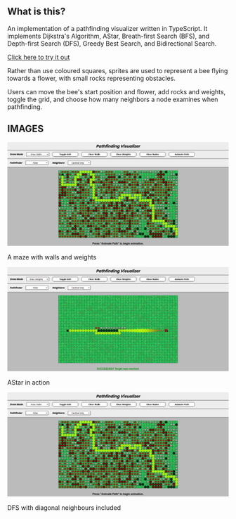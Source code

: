 ## What is this?
An implementation of a pathfinding visualizer written in TypeScript. It implements Dijkstra's Algorithm, AStar, Breath-first Search (BFS), and Depth-first Search (DFS), Greedy Best Search, and Bidirectional Search.

[Click here to try it out](https://alanfx8.github.io/PathfindingVisualizer/)

Rather than use coloured squares, sprites are used to represent a bee flying towards a flower, with small rocks representing obstacles.

Users can move the bee's start position and flower, add rocks and weights, toggle the grid, and choose how many neighbors a node examines when pathfinding.

## IMAGES
<p align="center">
  <img src="examples/example1.png">
</p>
A maze with walls and weights

<p align="center">
  <img src="examples/example2.png">
</p>
AStar in action

<p align="center">
  <img src="examples/example1.png">
</p>
DFS with diagonal neighbours included